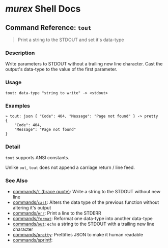 # _murex_ Shell Docs

## Command Reference: `tout`

> Print a string to the STDOUT and set it's data-type

### Description

Write parameters to STDOUT without a trailing new line character. Cast the
output's data-type to the value of the first parameter.

### Usage

    tout: data-type "string to write" -> <stdout>

### Examples

    » tout: json { "Code": 404, "Message": "Page not found" } -> pretty
    {
        "Code": 404,
        "Message": "Page not found"
    }

### Detail

`tout` supports ANSI constants.

Unlike `out`, `tout` does not append a carriage return / line feed.

### See Also

* [commands/`(` (brace quote)](../commands/brace-quote.md):
  Write a string to the STDOUT without new line
* [commands/`cast`](../commands/cast.md):
  Alters the data type of the previous function without altering it's output
* [commands/`err`](../commands/err.md):
  Print a line to the STDERR
* [commands/`format`](../commands/format.md):
  Reformat one data-type into another data-type
* [commands/`out`](../commands/out.md):
  `echo` a string to the STDOUT with a trailing new line character
* [commands/`pretty`](../commands/pretty.md):
  Prettifies JSON to make it human readable
* [commands/sprintf](../commands/sprintf.md):
  